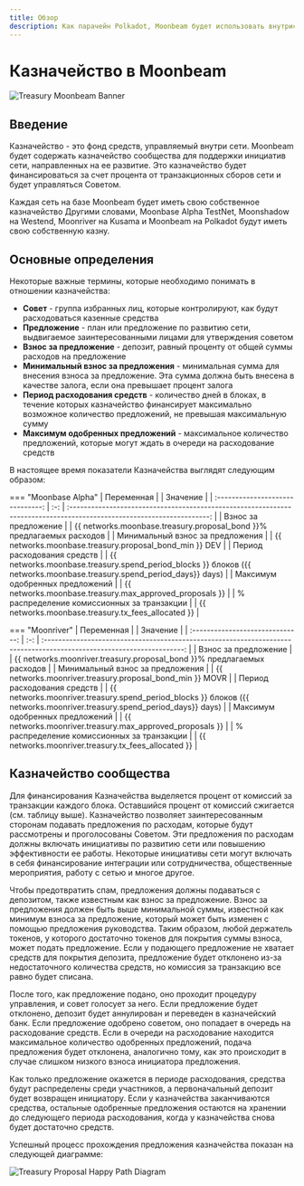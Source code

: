 ```yaml
---
title: Обзор
description: Как парачейн Polkadot, Moonbeam будет использовать внутрисетевое казначейство, контролируемое членами совета, что позволит заинтересованным сторонам вносить предложения по развитию сети.
---
```


# Казначейство в Moonbeam

![Treasury Moonbeam Banner](/images/treasury/treasury-overview-banner.png)

## Введение

Казначейство - это фонд средств, управляемый внутри сети. Moonbeam будет содержать казначейство сообщества для поддержки инициатив сети, направленных на ее развитие. Это казначейство будет финансироваться за счет процента от транзакционных сборов сети и будет управляться Советом.

Каждая сеть на базе Moonbeam будет иметь свою собственное казначейство Другими словами, Moonbase Alpha TestNet, Moonshadow на Westend, Moonriver на Kusama и Moonbeam на Polkadot будут иметь свою собственную казну.

## Основные определения

Некоторые важные термины, которые необходимо понимать в отношении казначейства:

- **Совет** - группа избранных лиц, которые контролируют, как будут расходоваться казенные средства
- **Предложение** - план или предложение по развитию сети, выдвигаемое заинтересованными лицами для утверждения советом
- **Взнос за предложение** - депозит, равный проценту от общей суммы расходов на предложение
- **Минимальный взнос за предложения** - минимальная сумма для внесения взноса за предложение. Эта сумма должна быть внесена в качестве залога, если она превышает процент залога
- **Период расходования средств** - количество дней в блоках, в течение которых казначейство финансирует максимально возможное количество предложений, не превышая максимальную сумму
- **Максимум одобренных предложений** - максимальное количество предложений, которые могут ждать в очереди на расходование средств

В настоящее время показатели Казначейства выглядят следующим образом:

=== "Moonbase Alpha"
    |             Переменная             |     |                                                             Значение                                                      |
    | :------------------------------: | :-: | :--------------------------------------------------------------------------------------------------------------------: |
    |           Взнос за предложение          |     |                            {{ networks.moonbase.treasury.proposal_bond }}% предлагаемых расходов                       |
    |       Минимальный взнос за предложения      |     |                                  {{ networks.moonbase.treasury.proposal_bond_min }} DEV                              |
    |           Период расходования средств           |     |  {{ networks.moonbase.treasury.spend_period_blocks }} блоков ({{ networks.moonbase.treasury.spend_period_days}} days)  |
    |     Максимум одобренных предложений   |     |                                  {{ networks.moonbase.treasury.max_approved_proposals }}                               |
    |     % распределение комиссионных за транзакции   |     |                                  {{ networks.moonbase.treasury.tx_fees_allocated }}                               |

=== "Moonriver"
    |             Переменная             |     |                                                             Значение                                                      |
    | :------------------------------: | :-: | :--------------------------------------------------------------------------------------------------------------------: |
    |           Взнос за предложение          |     |                            {{ networks.moonriver.treasury.proposal_bond }}% предлагаемых расходов                       |
    |       Минимальный взнос за предложения      |     |                                  {{ networks.moonriver.treasury.proposal_bond_min }} MOVR                              |
    |           Период расходования средств           |     |  {{ networks.moonriver.treasury.spend_period_blocks }} блоков ({{ networks.moonriver.treasury.spend_period_days}} days)  |
    |     Максимум одобренных предложений   |     |                                  {{ networks.moonriver.treasury.max_approved_proposals }}                               |
     |     % распределение комиссионных за транзакции   |     |                                  {{ networks.moonriver.treasury.tx_fees_allocated }}                               |

## Казначейство сообщества

Для финансирования Казначейства выделяется процент от комиссий за транзакции каждого блока. Оставшийся процент от комиссий сжигается (см. таблицу выше). Казначейство позволяет заинтересованным сторонам подавать предложения по расходам, которые будут рассмотрены и проголосованы Советом. Эти предложения по расходам должны включать инициативы по развитию сети или повышению эффективности ее работы. Некоторые инициативы сети могут включать в себя финансирование интеграции или сотрудничества, общественные мероприятия, работу с сетью и многое другое. 

Чтобы предотвратить спам, предложения должны подаваться с депозитом, также известным как взнос за предложение. Взнос за предложения должен быть выше минимальной суммы, известной как минимум взноса за предложение, который может быть изменен с помощью предложения руководства. Таким образом, любой держатель токенов, у которого достаточно токенов для покрытия суммы взноса, может подать предложение. Если у подающего предложение не хватает средств для покрытия депозита, предложение будет отклонено из-за недостаточного количества средств, но комиссия за транзакцию все равно будет списана. 

После того, как предложение подано, оно проходит процедуру управления, и совет голосует за него. Если предложение будет отклонено, депозит будет аннулирован и переведен в казначейский банк. Если предложение одобрено советом, оно попадает в очередь на расходование средств. Если в очереди на расходование находится максимальное количество одобренных предложений, подача предложения будет отклонена, аналогично тому, как это происходит в случае слишком низкого взноса инициатора предложения.

Как только предложение окажется в периоде расходования, средства будут распределены среди участников, а первоначальный депозит будет возвращен инициатору. Если у казначейства заканчиваются средства, остальные одобренные предложения остаются на хранении до следующего периода расходования, когда у казначейства снова будет достаточно средств.

Успешный процесс прохождения предложения казначейства показан на следующей диаграмме:

![Treasury Proposal Happy Path Diagram](/images/treasury/treasury-proposal-roadmap.png)

